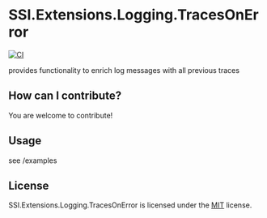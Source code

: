 # SSI.Extensions.Logging.TracesOnError

[![CI](https://github.com/SnafetsTheOne/SSI.Extensions.Logging.TracesOnError/actions/workflows/ci.yml/badge.svg?branch=main)](https://github.com/SnafetsTheOne/SSI.Extensions.Logging.TracesOnError/actions/workflows/ci.yml)

provides functionality to enrich log messages with all previous traces

## How can I contribute?

You are welcome to contribute!

## Usage

see /examples

## License

SSI.Extensions.Logging.TracesOnError is licensed under the [MIT](LICENSE.TXT) license.
